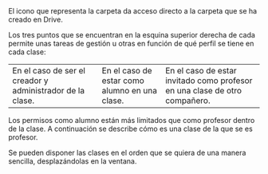 ## 

El icono que representa la carpeta da acceso directo a la carpeta que se ha creado en Drive.

Los tres puntos que se encuentran en la esquina superior derecha de cada permite unas tareas de gestión u otras en función de qué perfil se tiene en cada clase:

|  |  |  |
| --- | --- | --- |
| En el caso de ser el creador y administrador de la clase. | En el caso de estar como alumno en una clase. | En el caso de estar invitado como profesor en una clase de otro compañero. |

Los permisos como alumno están más limitados que como profesor dentro de la clase. A continuación se describe cómo es una clase de la que se es profesor.

Se pueden disponer las clases en el orden que se quiera de una manera sencilla, desplazándolas en la ventana.